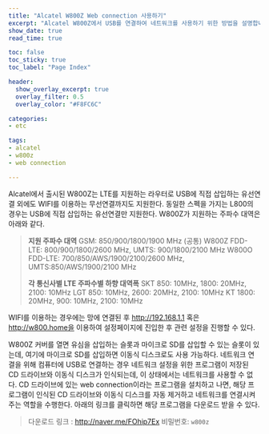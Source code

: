 ```yaml
---
title: "Alcatel W800Z Web connection 사용하기" 
excerpt: "Alcatel W800Z에서 USB를 연결하여 네트워크를 사용하기 위한 방법을 설명합니다."
show_date: true
read_time: true

toc: false
toc_sticky: true
toc_label: "Page Index"

header:
  show_overlay_excerpt: true
  overlay_filter: 0.5
  overlay_color: "#F8FC6C"

categories: 
- etc

tags: 
- alcatel
- w800z
- web connection

---
```


Alcatel에서 출시된 W800Z는 LTE를 지원하는 라우터로 USB에 직접 삽입하는 유선연결 외에도 WIFI를 이용하는 무선연결까지도 지원한다. 동일한 스펙을 가지는 L800의 경우는 USB에 직접 삽입하는 유선연결만 지원한다. W800Z가 지원하는 주파수 대역은 아래와 같다.  

> **지원 주파수 대역**
> GSM: 850/900/1800/1900 MHz (공통)
> W800Z  FDD-LTE: 800/900/1800/2600 MHz, UMTS: 900/1800/2100 MHz
> W800O  FDD-LTE: 700/850/AWS/1900/2100/2600 MHz, UMTS:850/AWS/1900/2100 MHz
> 
> **각 통신사별 LTE 주파수별 하향 대역폭**
> SKT 850: 10MHz, 1800: 20MHz, 2100: 10MHz
> LGT 850: 10MHz, 2600: 20MHz, 2100: 10MHz
> KT 1800: 20MHz, 900: 10MHz, 2100: 10MHz

WIFI를 이용하는 경우에는 망에 연결된 후 http://192.168.1.1 혹은 http://w800.home을 이용하여 설정페이지에 진입한 후 관련 설정을 진행할 수 있다.

W800Z 커버를 열면 유심을 삽입하는 슬롯과 마이크로 SD를 삽입할 수 있는 슬롯이 있는데, 여기에 마이크로 SD를 삽입하면 이동식 디스크로도 사용 가능하다.  네트워크 연결을 위해 컴퓨터에 USB로 연결하는 경우 네트워크 설정을 위한 프로그램이 저장된 CD 드라이브와 이동식 디스크가 인식되는데, 이 상태에서는 네트워크를 사용할 수 없다. CD 드라이브에 있는 web connection이라는 프로그램을 설치하고 나면, 해당 프로그램이 인식된 CD 드라이브와 이동식 디스크를 자동 제거하고 네트워크를 연결시켜 주는 역할을 수행한다. 아래의 링크를 클릭하면 해당 프로그램을 다운로드 받을 수 있다.

> 다운로드 링크 : http://naver.me/FOhip7Ex
> 비밀번호: `w800z`
